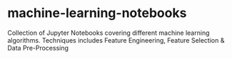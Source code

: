 # machine-learning-notebooks
Collection of Jupyter Notebooks covering different machine learning algorithms. Techniques includes Feature Engineering, Feature Selection &amp; Data Pre-Processing
